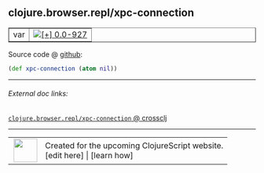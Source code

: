 ## clojure.browser.repl/xpc-connection



 <table border="1">
<tr>
<td>var</td>
<td><a href="https://github.com/cljsinfo/cljs-api-docs/tree/0.0-927"><img valign="middle" alt="[+] 0.0-927" title="Added in 0.0-927" src="https://img.shields.io/badge/+-0.0--927-lightgrey.svg"></a> </td>
</tr>
</table>









Source code @ [github](https://github.com/clojure/clojurescript/blob/r1.7.170/src/main/cljs/clojure/browser/repl.cljs#L30):

```clj
(def xpc-connection (atom nil))
```

<!--
Repo - tag - source tree - lines:

 <pre>
clojurescript @ r1.7.170
└── src
    └── main
        └── cljs
            └── clojure
                └── browser
                    └── <ins>[repl.cljs:30](https://github.com/clojure/clojurescript/blob/r1.7.170/src/main/cljs/clojure/browser/repl.cljs#L30)</ins>
</pre>

-->

---



###### External doc links:

[`clojure.browser.repl/xpc-connection` @ crossclj](http://crossclj.info/fun/clojure.browser.repl.cljs/xpc-connection.html)<br>

---

 <table>
<tr><td>
<img valign="middle" align="right" width="48px" src="http://i.imgur.com/Hi20huC.png">
</td><td>
Created for the upcoming ClojureScript website.<br>
[edit here] | [learn how]
</td></tr></table>

[edit here]:https://github.com/cljsinfo/cljs-api-docs/blob/master/cljsdoc/clojure.browser.repl/xpc-connection.cljsdoc
[learn how]:https://github.com/cljsinfo/cljs-api-docs/wiki/cljsdoc-files

<!--

This information was too distracting to show to readers, but I'll leave it
commented here since it is helpful to:

- pretty-print the data used to generate this document
- and show how to retrieve that data



The API data for this symbol:

```clj
{:ns "clojure.browser.repl",
 :name "xpc-connection",
 :type "var",
 :source {:code "(def xpc-connection (atom nil))",
          :title "Source code",
          :repo "clojurescript",
          :tag "r1.7.170",
          :filename "src/main/cljs/clojure/browser/repl.cljs",
          :lines [30]},
 :full-name "clojure.browser.repl/xpc-connection",
 :full-name-encode "clojure.browser.repl/xpc-connection",
 :history [["+" "0.0-927"]]}

```

Retrieve the API data for this symbol:

```clj
;; from Clojure REPL
(require '[clojure.edn :as edn])
(-> (slurp "https://raw.githubusercontent.com/cljsinfo/cljs-api-docs/catalog/cljs-api.edn")
    (edn/read-string)
    (get-in [:symbols "clojure.browser.repl/xpc-connection"]))
```

-->
